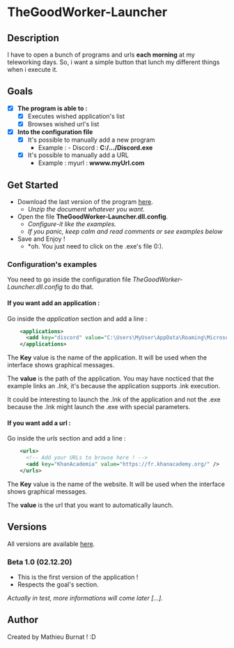 # TheGoodWorker-Launcher
## Description
I have to open a bunch of programs and urls **each morning** at my teleworking days.
So, i want a simple button that lunch my different things when i execute it.

## Goals
- [x] **The program is able to :**
    - [x] Executes wished application's list
    - [x] Browses wished url's list
- [x] **Into the configuration file**
    - [x] It's possible to manually add a new program
        - Example : - Discord : **C:/.../Discord.exe**
    - [x] It's possible to manually add a URL
        - Example : myurl : **wwww.myUrl.com**

## Get Started
- Download the last version of the program [here](https://github.com/MathieuBurnat/TheGoodWorker-Launcher/tree/dev/installer).
    - *Unzip the document whatever you want.*
- Open the file **TheGoodWorker-Launcher.dll.config**.
    - *Configure-it like the examples.*
    - *If you panic, keep calm and read comments or see examples below*
- Save and Enjoy  !
    - *oh. You just need to click on the .exe's file 0:).
### Configuration's examples

You need to go inside the configuration file *TheGoodWorker-Launcher.dll.config* to do that.

#### If you want add an application :
Go inside the *application* section and add a line : 

```xml
    <applications>
      <add key="discord" value="C:\Users\MyUser\AppData\Roaming\Microsoft\Windows\Start Menu\Programs\Discord Inc\Discord.lnk" />
    </applications>
```
The **Key** value is the name of the application. It will be used when the interface shows graphical messages.

The **value** is the path of the application. You may have nocticed that the example links an *.Ink*, it's because the application supports .ink execution. 

It could be interesting to launch the .Ink of the application and not the .exe because the .Ink might launch the .exe with special parameters.
#### If you want add a url :
Go inside the *urls* section and add a line : 

```xml
    <urls>
      <!-- Add your URLs to browse here ! -->
      <add key="KhanAcademia" value="https://fr.khanacademy.org/" />
    </urls>
```
The **Key** value is the name of the website. It will be used when the interface shows graphical messages.

The **value** is the url that you want to automatically launch.

## Versions 
All versions are available [here](https://github.com/MathieuBurnat/TheGoodWorker-Launcher/tree/dev/installer).

### Beta 1.0 (02.12.20)
- This is the first version of the application !
- Respects the goal's section.

*Actually in test, more informations will come later [...].*

## Author
Created by Mathieu Burnat ! :D